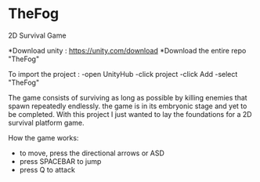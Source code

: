 # TheFog
2D Survival Game

*Download unity : https://unity.com/download
*Download the entire repo "TheFog"

To import the project :
-open UnityHub
-click project
-click Add
-select "TheFog"

The game consists of surviving as long as possible by killing enemies that spawn repeatedly endlessly.
the game is in its embryonic stage and yet to be completed.
With this project I just wanted to lay the foundations for a 2D survival platform game.

How the game works:

- to move, press the directional arrows or ASD
- press SPACEBAR to jump
- press Q to attack
